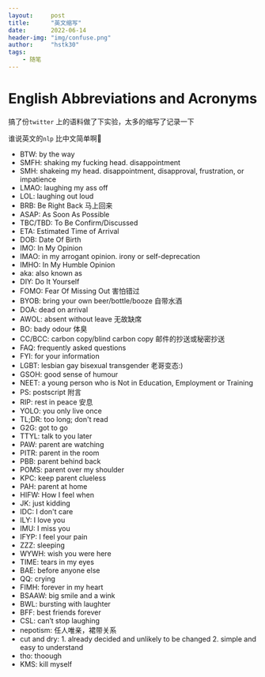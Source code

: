```yaml
---
layout:     post
title:      "英文缩写"
date:       2022-06-14
header-img: "img/confuse.png"
author:     "hstk30"
tags:
    - 随笔
---
```


# English Abbreviations and Acronyms

搞了份`twitter` 上的语料做了下实验，太多的缩写了记录一下


谁说英文的`nlp` 比中文简单啊🤡

- BTW: by the way
- SMFH: shaking my fucking head. disappointment
- SMH: shakeing my head. disappointment, disapproval, frustration, or impatience
- LMAO: laughing my ass off
- LOL: laughing out loud
- BRB: Be Right Back 马上回来
- ASAP: As Soon As Possible 
- TBC/TBD: To Be Confirm/Discussed
- ETA: Estimated Time of Arrival
- DOB: Date Of Birth
- IMO: In My Opinion
- IMAO: in my arrogant opinion. irony or self-deprecation
- IMHO: In My Humble Opinion
- aka: also known as
- DIY: Do It Yourself
- FOMO: Fear Of Missing Out 害怕错过
- BYOB: bring your own beer/bottle/booze 自带水酒
- DOA: dead on arrival
- AWOL: absent without leave 无故缺席
- BO: bady odour 体臭
- CC/BCC: carbon copy/blind carbon copy 邮件的抄送或秘密抄送
- FAQ: frequently asked questions
- FYI: for your information
- LGBT: lesbian gay bisexual transgender 老哥变态:)
- GSOH: good sense of humour
- NEET: a young person who is Not in Education, Employment or Training
- PS: postscript 附言
- RIP: rest in peace 安息
- YOLO: you only live once
- TL;DR: too long; don't read
- G2G: got to go
- TTYL: talk to you later
- PAW: parent are watching
- PITR: parent in the room
- PBB: parent behind back
- POMS: parent over my shoulder
- KPC: keep parent clueless
- PAH: parent at home
- HIFW: How I feel when 
- JK: just kidding
- IDC: I don't care
- ILY: I love you
- IMU: I miss you
- IFYP: I feel your pain
- ZZZ: sleeping
- WYWH: wish you were here
- TIME: tears in my eyes
- BAE: before anyone else
- QQ: crying
- FIMH: forever in my heart
- BSAAW: big smile and a wink
- BWL: bursting with laughter
- BFF: best friends forever
- CSL: can’t stop laughing
- nepotism: 任人唯亲，裙带关系
- cut and dry: 1. already decided and unlikely to be changed 2. simple and easy to understand
- tho: thoough
- KMS: kill myself


